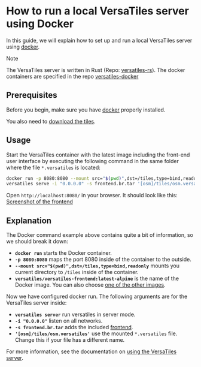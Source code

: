 # How to run a local VersaTiles server using Docker

In this guide, we will explain how to set up and run a local VersaTiles server using [docker](https://www.docker.com/).

> [!NOTE]
> The VersaTiles server is written in Rust (Repo: [versatiles-rs](https://github.com/versatiles-org/versatiles-rs)).
> The docker containers are specified in the repo [versatiles-docker](https://github.com/versatiles-org/versatiles-docker/tree/main/docker)

## Prerequisites

Before you begin, make sure you have [docker](https://www.docker.com/) properly installed.

You also need to [download the tiles](download_tiles.md).

## Usage

Start the VersaTiles container with the latest image including the front-end user interface by executing the following command in the same folder where the file `*.versatiles` is located:

```bash
docker run -p 8080:8080 --mount src="$(pwd)",dst=/tiles,type=bind,readonly versatiles/versatiles-frontend:latest-alpine \
versatiles serve -i "0.0.0.0" -s frontend.br.tar '[osm]/tiles/osm.versatiles'
```

Open `http://localhost:8080/` in your browser. It should look like this: [Screenshot of the frontend](../assets/screenshots/frontend_index.png)

## Explanation

The Docker command example above contains quite a bit of information, so we should break it down:
- **`docker run`** starts the Docker container.
- **`-p 8080:8080`** maps the port 8080 inside of the container to the outside.
- **`--mount src="$(pwd)",dst=/tiles,type=bind,readonly`** mounts you current directory to `/tiles` inside of the container.
- **`versatiles/versatiles-frontend:latest-alpine`** is the name of the Docker image. You can also choose [one of the other images](https://github.com/versatiles-org/versatiles-docker#images-versatiles-frontend).

Now we have configured docker run. The following arguments are for the VersaTiles server inside:
- **`versatiles server`** run versatiles in server mode.
- **`-i "0.0.0.0"`** listen on all networks.
- **`-s frontend.br.tar`** adds the included [frontend](https://github.com/versatiles-org/versatiles-frontend).
- **`'[osm]/tiles/osm.versatiles'`** use the mounted `*.versatiles` file. Change this if your file has a different name.

For more information, see the documentation on [using the VersaTiles server](https://github.com/versatiles-org/versatiles-documentation/blob/main/basics/versatiles_server.md#usage).
